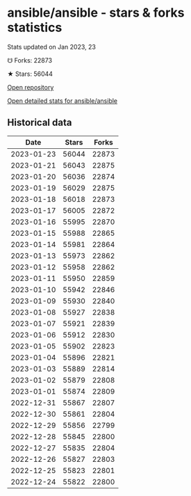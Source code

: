 # ansible/ansible - stars & forks statistics

Stats updated on Jan 2023, 23

☋ Forks: 22873

★ Stars: 56044

[Open repository](https://github.com/ansible/ansible)

[Open detailed stats for ansible/ansible](https://reviewgithub.com/rep/ansible/ansible)

## Historical data
| Date | Stars | Forks |
|------|-------|-------|
| 2023-01-23 | 56044 | 22873 | 
| 2023-01-21 | 56043 | 22875 | 
| 2023-01-20 | 56036 | 22874 | 
| 2023-01-19 | 56029 | 22875 | 
| 2023-01-18 | 56018 | 22873 | 
| 2023-01-17 | 56005 | 22872 | 
| 2023-01-16 | 55995 | 22870 | 
| 2023-01-15 | 55988 | 22865 | 
| 2023-01-14 | 55981 | 22864 | 
| 2023-01-13 | 55973 | 22862 | 
| 2023-01-12 | 55958 | 22862 | 
| 2023-01-11 | 55950 | 22859 | 
| 2023-01-10 | 55942 | 22846 | 
| 2023-01-09 | 55930 | 22840 | 
| 2023-01-08 | 55927 | 22838 | 
| 2023-01-07 | 55921 | 22839 | 
| 2023-01-06 | 55912 | 22830 | 
| 2023-01-05 | 55902 | 22823 | 
| 2023-01-04 | 55896 | 22821 | 
| 2023-01-03 | 55889 | 22814 | 
| 2023-01-02 | 55879 | 22808 | 
| 2023-01-01 | 55874 | 22809 | 
| 2022-12-31 | 55867 | 22807 | 
| 2022-12-30 | 55861 | 22804 | 
| 2022-12-29 | 55856 | 22799 | 
| 2022-12-28 | 55845 | 22800 | 
| 2022-12-27 | 55835 | 22804 | 
| 2022-12-26 | 55827 | 22803 | 
| 2022-12-25 | 55823 | 22801 | 
| 2022-12-24 | 55822 | 22800 | 

